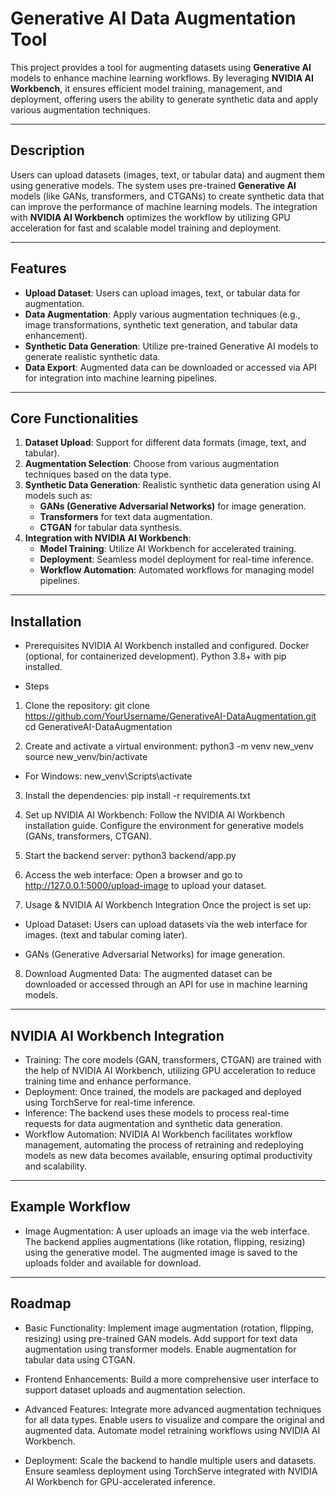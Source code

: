 # Generative AI Data Augmentation Tool

This project provides a tool for augmenting datasets using **Generative AI** models to enhance machine learning workflows. By leveraging **NVIDIA AI Workbench**, it ensures efficient model training, management, and deployment, offering users the ability to generate synthetic data and apply various augmentation techniques.

---

## Description

Users can upload datasets (images, text, or tabular data) and augment them using generative models. The system uses pre-trained **Generative AI** models (like GANs, transformers, and CTGANs) to create synthetic data that can improve the performance of machine learning models. The integration with **NVIDIA AI Workbench** optimizes the workflow by utilizing GPU acceleration for fast and scalable model training and deployment.

---

## Features

- **Upload Dataset**: Users can upload images, text, or tabular data for augmentation.
- **Data Augmentation**: Apply various augmentation techniques (e.g., image transformations, synthetic text generation, and tabular data enhancement).
- **Synthetic Data Generation**: Utilize pre-trained Generative AI models to generate realistic synthetic data.
- **Data Export**: Augmented data can be downloaded or accessed via API for integration into machine learning pipelines.

---

## Core Functionalities

1. **Dataset Upload**: Support for different data formats (image, text, and tabular).
2. **Augmentation Selection**: Choose from various augmentation techniques based on the data type.
3. **Synthetic Data Generation**: Realistic synthetic data generation using AI models such as:
    - **GANs (Generative Adversarial Networks)** for image generation.
    - **Transformers** for text data augmentation.
    - **CTGAN** for tabular data synthesis.
4. **Integration with NVIDIA AI Workbench**:
    - **Model Training**: Utilize AI Workbench for accelerated training.
    - **Deployment**: Seamless model deployment for real-time inference.
    - **Workflow Automation**: Automated workflows for managing model pipelines.

---

<!-- ## Project Structure
data-aug/
├── backend/                  # Backend API services and model logic (Flask)
│   ├── app.py                # Main Flask application
│   ├── templates/            # HTML templates for the web interface
│   ├── uploads/              # Folder for storing uploaded/augmented files
│   ├── model_store/          # TorchServe models (.mar files)
│   └── static/               # Static assets (CSS/JS if needed)
├── frontend/                 # Frontend (React, Vue.js, or simple HTML/CSS)
├── models/                   # Pre-trained generative models (GANs, transformers, CTGAN)
├── scripts/                  # Utility scripts for NVIDIA AI Workbench, training, etc.
├── new_venv/                 # Python virtual environment folder
├── README.md                 # Project documentation (this file)
├── requirements.txt          # Backend dependencies
├── config.properties         # TorchServe configuration file
└── .gitignore                # Ignored files for Git -->


## Installation
- Prerequisites
NVIDIA AI Workbench installed and configured.
Docker (optional, for containerized development).
Python 3.8+ with pip installed.

- Steps

1. Clone the repository:
git clone https://github.com/YourUsername/GenerativeAI-DataAugmentation.git
cd GenerativeAI-DataAugmentation

2. Create and activate a virtual environment:
python3 -m venv new_venv
source new_venv/bin/activate
- For Windows: new_venv\Scripts\activate

3. Install the dependencies:
pip install -r requirements.txt

4. Set up NVIDIA AI Workbench:
Follow the NVIDIA AI Workbench installation guide.
Configure the environment for generative models (GANs, transformers, CTGAN).

5. Start the backend server:
python3 backend/app.py

6. Access the web interface:
Open a browser and go to http://127.0.0.1:5000/upload-image to upload your dataset.

7. Usage & NVIDIA AI Workbench Integration
Once the project is set up:

- Upload Dataset: Users can upload datasets via the web interface for images. (text and tabular coming later).
<!-- Select Augmentation Options: Choose from various augmentation techniques based on the data type.
Generate Synthetic Data: Synthetic data is generated using pre-trained AI models, such as: -->

- GANs (Generative Adversarial Networks) for image generation.
<!-- Transformers for text data generation.
CTGAN for tabular data augmentation. -->


8. Download Augmented Data: The augmented dataset can be downloaded or accessed through an API for use in machine learning models.

---

## NVIDIA AI Workbench Integration

- Training: The core models (GAN, transformers, CTGAN) are trained with the help of NVIDIA AI Workbench, utilizing GPU acceleration to reduce training time and enhance performance.
- Deployment: Once trained, the models are packaged and deployed using TorchServe for real-time inference.
- Inference: The backend uses these models to process real-time requests for data augmentation and synthetic data generation.
- Workflow Automation: NVIDIA AI Workbench facilitates workflow management, automating the process of retraining and redeploying models as new data becomes available, ensuring optimal productivity and scalability.

---

## Example Workflow

- Image Augmentation:
A user uploads an image via the web interface.
The backend applies augmentations (like rotation, flipping, resizing) using the generative model.
The augmented image is saved to the uploads folder and available for download.


<!-- Text Augmentation:
A user uploads a text dataset.
The backend uses a pre-trained transformer model to generate synthetic text based on the input data.
The augmented text is processed and returned to the user for download.


Tabular Data Augmentation:
A user uploads tabular data.
The backend uses CTGAN (Conditional Tabular GAN) to generate new synthetic rows of data based on the uploaded dataset.
The augmented dataset is provided for download. -->

---

## Roadmap

- Basic Functionality:
Implement image augmentation (rotation, flipping, resizing) using pre-trained GAN models.
Add support for text data augmentation using transformer models.
Enable augmentation for tabular data using CTGAN.

- Frontend Enhancements:
Build a more comprehensive user interface to support dataset uploads and augmentation selection.

- Advanced Features:
Integrate more advanced augmentation techniques for all data types.
Enable users to visualize and compare the original and augmented data.
Automate model retraining workflows using NVIDIA AI Workbench.

- Deployment:
Scale the backend to handle multiple users and datasets.
Ensure seamless deployment using TorchServe integrated with NVIDIA AI Workbench for GPU-accelerated inference.